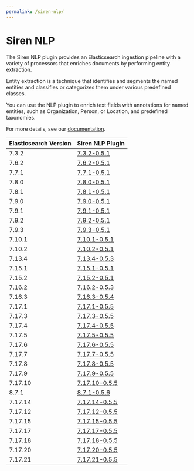 ```yaml
---
permalink: /siren-nlp/
---
```

# Siren NLP
The Siren NLP plugin provides an Elasticsearch ingestion pipeline with a variety of processors that enriches documents by performing entity extraction.

Entity extraction is a technique that identifies and segments the named entities and classifies or categorizes them under various predefined classes.

You can use the NLP plugin to enrich text fields with annotations for named entities, such as Organization, Person, or Location, and predefined taxonomies.



For more details, see our [documentation](https://docs.support.siren.io/siren-nlp/0.5.1/siren-nlp/introduction.html).

| Elasticsearch Version | Siren NLP Plugin |
| --- | --- |
| 7.3.2 | [7.3.2-0.5.1](https://download.support.siren.io/plugins/siren-nlp/siren-nlp-7.3.2-0.5.1.zip) |
| 7.6.2 | [7.6.2-0.5.1](https://download.support.siren.io/plugins/siren-nlp/siren-nlp-7.6.2-0.5.1.zip) |
| 7.7.1 | [7.7.1-0.5.1](https://download.support.siren.io/plugins/siren-nlp/siren-nlp-7.7.1-0.5.1.zip) |
| 7.8.0 | [7.8.0-0.5.1](https://download.support.siren.io/plugins/siren-nlp/siren-nlp-7.8.0-0.5.1.zip) |
| 7.8.1 | [7.8.1-0.5.1](https://download.support.siren.io/plugins/siren-nlp/siren-nlp-7.8.1-0.5.1.zip) |
| 7.9.0 | [7.9.0-0.5.1](https://download.support.siren.io/plugins/siren-nlp/siren-nlp-7.9.0-0.5.1.zip) |
| 7.9.1 | [7.9.1-0.5.1](https://download.support.siren.io/plugins/siren-nlp/siren-nlp-7.9.1-0.5.1.zip) |
| 7.9.2 | [7.9.2-0.5.1](https://download.support.siren.io/plugins/siren-nlp/siren-nlp-7.9.2-0.5.1.zip) |
| 7.9.3 | [7.9.3-0.5.1](https://download.support.siren.io/plugins/siren-nlp/siren-nlp-7.9.3-0.5.1.zip) |
| 7.10.1 | [7.10.1-0.5.1](https://download.support.siren.io/plugins/siren-nlp/siren-nlp-7.10.1-0.5.1.zip) |
| 7.10.2 | [7.10.2-0.5.1](https://download.support.siren.io/plugins/siren-nlp/siren-nlp-7.10.2-0.5.1.zip) |
| 7.13.4 | [7.13.4-0.5.3](https://download.support.siren.io/plugins/siren-nlp/siren-nlp-7.13.4-0.5.3.zip) |
| 7.15.1 | [7.15.1-0.5.1](https://download.support.siren.io/plugins/siren-nlp/siren-nlp-7.15.1-0.5.1.zip) |
| 7.15.2 | [7.15.2-0.5.1](https://download.support.siren.io/plugins/siren-nlp/siren-nlp-7.15.2-0.5.1.zip) |
| 7.16.2 | [7.16.2-0.5.3](https://download.support.siren.io/plugins/siren-nlp/siren-nlp-7.16.2-0.5.3.zip) |
| 7.16.3 | [7.16.3-0.5.4](https://download.support.siren.io/plugins/siren-nlp/siren-nlp-7.16.3-0.5.4.zip) |
| 7.17.1 | [7.17.1-0.5.5](https://download.support.siren.io/plugins/siren-nlp/siren-nlp-7.17.1-0.5.5.zip) |
| 7.17.3 | [7.17.3-0.5.5](https://download.support.siren.io/plugins/siren-nlp/siren-nlp-7.17.3-0.5.5.zip) |
| 7.17.4 | [7.17.4-0.5.5](https://download.support.siren.io/plugins/siren-nlp/siren-nlp-7.17.4-0.5.5.zip) |
| 7.17.5 | [7.17.5-0.5.5](https://download.support.siren.io/plugins/siren-nlp/siren-nlp-7.17.5-0.5.5.zip) |
| 7.17.6 | [7.17.6-0.5.5](https://download.support.siren.io/plugins/siren-nlp/siren-nlp-7.17.6-0.5.5.zip) |
| 7.17.7 | [7.17.7-0.5.5](https://download.support.siren.io/plugins/siren-nlp/siren-nlp-7.17.7-0.5.5.zip) |
| 7.17.8 | [7.17.8-0.5.5](https://download.support.siren.io/plugins/siren-nlp/siren-nlp-7.17.8-0.5.5.zip) |
| 7.17.9 | [7.17.9-0.5.5](https://download.support.siren.io/plugins/siren-nlp/siren-nlp-7.17.9-0.5.5.zip) |
| 7.17.10 | [7.17.10-0.5.5](https://download.support.siren.io/plugins/siren-nlp/siren-nlp-7.17.10-0.5.5.zip) |
| 8.7.1 | [8.7.1-0.5.6](https://download.support.siren.io/plugins/siren-nlp/siren-nlp-8.7.1-0.5.6.zip) |
| 7.17.14 | [7.17.14-0.5.5](https://download.support.siren.io/plugins/siren-nlp/siren-nlp-7.17.14-0.5.5.zip) |
| 7.17.12 | [7.17.12-0.5.5](https://download.support.siren.io/plugins/siren-nlp/siren-nlp-7.17.12-0.5.5.zip) |
| 7.17.15 | [7.17.15-0.5.5](https://download.support.siren.io/plugins/siren-nlp/siren-nlp-7.17.15-0.5.5.zip) |
| 7.17.17 | [7.17.17-0.5.5](https://download.support.siren.io/plugins/siren-nlp/siren-nlp-7.17.17-0.5.5.zip) |
| 7.17.18 | [7.17.18-0.5.5](https://download.support.siren.io/plugins/siren-nlp/siren-nlp-7.17.18-0.5.5.zip) |
| 7.17.20 | [7.17.20-0.5.5](https://download.support.siren.io/plugins/siren-nlp/siren-nlp-7.17.20-0.5.5.zip) |
| 7.17.21 | [7.17.21-0.5.5](https://download.support.siren.io/plugins/siren-nlp/siren-nlp-7.17.21-0.5.5.zip) |
